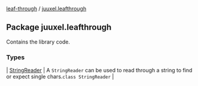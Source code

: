 [leaf-through](../index.md) / [juuxel.leafthrough](./index.md)

## Package juuxel.leafthrough

Contains the library code.

### Types

| [StringReader](-string-reader/index.md) | A `StringReader` can be used to read through a string to find or expect single chars.`class StringReader` |

